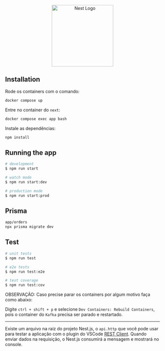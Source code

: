 <p align="center">
  <a href="http://nestjs.com/" target="blank"><img src="https://nestjs.com/img/logo-small.svg" width="200" alt="Nest Logo" /></a>
</p>

[circleci-image]: https://img.shields.io/circleci/build/github/nestjs/nest/master?token=abc123def456
[circleci-url]: https://circleci.com/gh/nestjs/nest


## Installation

Rode os containers com o comando:

```bash
docker compose up
```

Entre no container do `next`:

```bash
docker compose exec app bash
```

Instale as dependências:

```bash
npm install
```


## Running the app

```bash
# development
$ npm run start

# watch mode
$ npm run start:dev

# production mode
$ npm run start:prod
```

## Prisma

```bash
app/orders
npx prisma migrate dev
```


## Test

```bash
# unit tests
$ npm run test

# e2e tests
$ npm run test:e2e

# test coverage
$ npm run test:cov
```

OBSERVAÇÃO: Caso precise parar os containers por algum motivo faça como abaixo:

Digite `ctrl + shift + p` e selecione `Dev Containers: Rebuild Containers`, pois o container do `Kafka` precisa ser parado e restartado.

---

Existe um arquivo na raiz do projeto Nest.js, o `api.http` que você pode usar para testar a aplicação com o plugin do VSCode [REST Client](https://marketplace.visualstudio.com/items?itemName=humao.rest-client). Quando enviar dados na requisição, o Nest.js consumirá a mensagem e mostrará no console.
